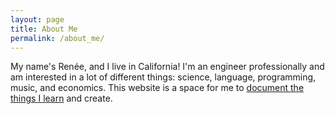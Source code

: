 ```yaml
---
layout: page
title: About Me
permalink: /about_me/
---
```


My name's Renée, and I live in California! I'm an engineer professionally and am interested in a lot of different things: science, language, programming, music, and economics. This website is a space for me to [document the things I learn](https://en.wikipedia.org/wiki/Personal_knowledge_base) and create.
